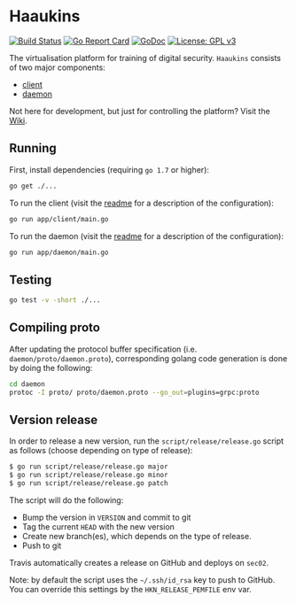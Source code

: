 # Haaukins

[![Build Status](https://travis-ci.com/aau-network-security/haaukins.svg?branch=master)](https://travis-ci.com/aau-network-security/haaukins)  [![Go Report Card](https://goreportcard.com/badge/github.com/aau-network-security/haaukins)](https://goreportcard.com/report/github.com/aau-network-security/haaukins) [![GoDoc](https://godoc.org/github.com/aau-network-security/haaukins?status.svg)](https://godoc.org/github.com/aau-network-security/haaukins) [![License: GPL v3](https://img.shields.io/badge/License-GPLv3-blue.svg)](https://www.gnu.org/licenses/gpl-3.0)

The virtualisation platform for training of digital security.
`Haaukins` consists of two major components:
- [client](app/client/readme.md)
- [daemon](app/daemon/readme.md)

Not here for development, but just for controlling the platform? Visit the [Wiki](https://github.com/aau-network-security/haaukins/wiki). 

## Running
First, install dependencies (requiring `go 1.7` or higher):
```bash
go get ./...
```

To run the client (visit the [readme](app/client/readme.md) for a description of the configuration):
```bash
go run app/client/main.go
```

To run the daemon (visit the [readme](app/daemon/readme.md) for a description of the configuration):
```bash
go run app/daemon/main.go
```

## Testing 
```bash
go test -v -short ./... 
```

## Compiling proto
After updating the protocol buffer specification (i.e. `daemon/proto/daemon.proto`), corresponding golang code generation is done by doing the following:
```bash
cd daemon
protoc -I proto/ proto/daemon.proto --go_out=plugins=grpc:proto
```

## Version release
In order to release a new version, run the `script/release/release.go` script as follows (choose depending on type of release):
```bash
$ go run script/release/release.go major 
$ go run script/release/release.go minor 
$ go run script/release/release.go patch 
```
The script will do the following:

- Bump the version in `VERSION` and commit to git
- Tag the current `HEAD` with the new version
- Create new branch(es), which depends on the type of release.
- Push to git

Travis automatically creates a release on GitHub and deploys on `sec02`.

Note: by default the script uses the `~/.ssh/id_rsa` key to push to GitHub.
You can override this settings by the `HKN_RELEASE_PEMFILE` env var.
